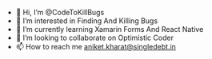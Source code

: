 - 👋 Hi, I’m @CodeToKillBugs
- 👀 I’m interested in Finding And Killing Bugs
- 🌱 I’m currently learning Xamarin Forms And React Native
- 💞️ I’m looking to collaborate on Optimistic Coder
- 📫 How to reach me aniket.kharat@singledebt.in

<!---
CodeToKillBugs/CodeToKillBugs is a ✨ special ✨ repository because its `README.md` (this file) appears on your GitHub profile.
You can click the Preview link to take a look at your changes.
--->
